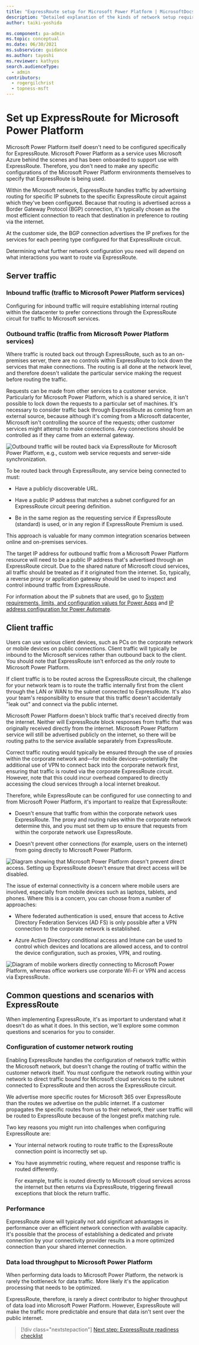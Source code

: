 ```yaml
---
title: "ExpressRoute setup for Microsoft Power Platform | MicrosoftDocs"
description: "Detailed explanation of the kinds of network setup required for enabling ExpressRoute with Microsoft Power Platform"
author: taiki-yoshida

ms.component: pa-admin
ms.topic: conceptual
ms.date: 06/30/2021
ms.subservice: guidance
ms.author: tayoshi
ms.reviewer: kathyos
search.audienceType: 
  - admin
contributors:
  - rogergilchrist
  - topness-msft
---
```


# Set up ExpressRoute for Microsoft Power Platform

Microsoft Power Platform itself doesn't need to be configured specifically for
ExpressRoute. Microsoft Power Platform as a service uses Microsoft Azure behind the scenes
and has been onboarded to support use with ExpressRoute. Therefore, you don't need to make any
specific configurations of the Microsoft Power Platform environments themselves
to specify that ExpressRoute is being used.

Within the Microsoft network, ExpressRoute handles traffic by advertising
routing for specific IP subnets to the specific ExpressRoute circuit against
which they've been configured. Because that routing is advertised across a Border Gateway Protocol (BGP)
connection, it's typically chosen as the most efficient connection to reach
that destination in preference to routing via the internet.

At the customer side, the BGP connection advertises the IP prefixes for the
services for each peering type configured for that ExpressRoute circuit.

Determining what further network configuration you need will depend on what
interactions you want to route via ExpressRoute.

## Server traffic

### Inbound traffic (traffic to Microsoft Power Platform services)

Configuring for inbound traffic will require establishing internal routing
within the datacenter to prefer connections through the ExpressRoute circuit
for traffic to Microsoft services.

### Outbound traffic (traffic from Microsoft Power Platform services)

Where traffic is routed back out through ExpressRoute, such as to an on-premises
server, there are no controls within ExpressRoute to lock down the services that
make connections. The routing is all done at the network level, and therefore
doesn't validate the particular service making the request before routing the
traffic.

Requests can be made from other services to a customer service. Particularly
for Microsoft Power Platform, which is a shared service, it isn't possible to
lock down the requests to a particular set of machines. It's necessary to
consider traffic back through ExpressRoute as coming from an external source,
because although it's coming from a Microsoft datacenter, Microsoft isn't
controlling the source of the requests; other customer services might attempt to make
connections. Any connections should be controlled as if they came from an
external gateway.

![Outbound traffic will be routed back via ExpressRoute for Microsoft Power Platform, e.g., custom web service requests and server-side synchronization.](media/server-outbound-traffic.png)

To be routed back through ExpressRoute, any service being connected to
must:

-   Have a publicly discoverable URL.

-   Have a public IP address that matches a subnet configured for an
    ExpressRoute circuit peering definition.

-   Be in the same region as the requesting service if ExpressRoute (standard) is
    used, or in any region if ExpressRoute Premium is used.

This approach is valuable for many common integration
scenarios between online and on-premises services.

The target IP address for outbound traffic from a Microsoft Power Platform resource will need
to be a public IP address that's advertised through an ExpressRoute circuit. Due to the shared nature of Microsoft cloud services, all
traffic should be treated as if it originated from the internet. So, typically, a reverse proxy or application
gateway should be used to inspect and control inbound traffic from ExpressRoute.

For information about the IP subnets that are used, go to [System requirements, limits, and configuration values for Power Apps](/powerapps/maker/canvas-apps/limits-and-config#ip-addresses) and [IP address configuration for Power Automate](/power-automate/ip-address-configuration#connectors).

## Client traffic

Users can use various client devices, such as PCs on the corporate network or
mobile devices on public connections. Client traffic will typically be inbound
to the Microsoft services rather than outbound back to the client. You should
note that ExpressRoute isn't enforced as the *only* route to Microsoft Power Platform.

If client traffic is to be routed across the ExpressRoute circuit, the challenge for your network team
is to route the traffic internally first from the client through the
LAN or WAN to the subnet connected to ExpressRoute. It's also your team's responsibility to ensure that this
traffic doesn't accidentally "leak out" and connect via the public internet.

Microsoft Power Platform doesn't block traffic that's received directly from the
internet. Neither will ExpressRoute block responses from traffic that was
originally received directly from the internet. Microsoft Power Platform service will
still be advertised publicly on the internet, so there will be routing paths to
the service available separately from ExpressRoute.

Correct traffic routing would typically be ensured through the use of proxies within
the corporate network and&mdash;for mobile devices&mdash;potentially the additional use of
VPN to connect back into the corporate network first, ensuring that traffic is
routed via the corporate ExpressRoute circuit. However, note that this could
incur overhead compared to directly accessing the cloud services through a local
internet breakout.

Therefore, while ExpressRoute can be configured for use connecting to and from Microsoft Power
Platform, it's important to realize that ExpressRoute:

-   Doesn't ensure that traffic from within the corporate network uses
    ExpressRoute. The proxy and routing rules within the corporate network
    determine this, and you must set them up to ensure that requests from within the corporate network
    use ExpressRoute.

-   Doesn't prevent other connections (for example, users on the internet) from going
    directly to Microsoft Power Platform.

![Diagram showing that Microsoft Power Platform doesn't prevent direct access. Setting up ExpressRoute doesn't ensure that direct access will be disabled.](media/direct-access.png)

The issue of external connectivity is a concern where mobile users
are involved, especially from mobile devices such as laptops, tablets, and
phones. Where this is a concern, you can choose from a number of approaches:

-   Where federated authentication is used, ensure that access to Active Directory Federation Services (AD FS) is only
    possible after a VPN connection to the corporate network is established.

-   Azure Active Directory conditional access and Intune can be used to control which
    devices and locations are allowed access, and to control the device
    configuration, such as proxies, VPN, and routing.

![Diagram of mobile workers directly connecting to Microsoft Power Platform, whereas office workers use corporate Wi-Fi or VPN and access via ExpressRoute.](media/multiple-connectivity.png)

## Common questions and scenarios with ExpressRoute

When implementing ExpressRoute, it's as important to understand what it doesn't
do as what it does. In this section, we'll explore some common questions
and scenarios for you to consider.

### Configuration of customer network routing

Enabling ExpressRoute handles the configuration of network traffic within the
Microsoft network, but doesn't change the routing of traffic within the
customer network itself. You must configure the network routing within
your network to direct traffic bound for Microsoft cloud services to the subnet
connected to ExpressRoute and then across the ExpressRoute circuit.

We advertise more specific routes for Microsoft 365 over ExpressRoute than the
routes we advertise on the public internet. If a customer propagates the
specific routes from us to their network, their user traffic will be routed to
ExpressRoute because of the longest prefix matching rule.

Two key reasons you might run into challenges when configuring ExpressRoute are:

-   Your internal network routing to route traffic to the ExpressRoute
    connection point is incorrectly set up.

-   You have asymmetric routing, where request and response traffic is routed
    differently.

    For example, traffic is routed directly to Microsoft cloud services across
    the internet but then returns via ExpressRoute, triggering firewall
    exceptions that block the return traffic.

### Performance

ExpressRoute alone will typically not add significant advantages in performance
over an efficient network connection with available capacity. It's possible
that the process of establishing a dedicated and private connection by your
connectivity provider results in a more optimized connection than your shared
internet connection.

### Data load throughput to Microsoft Power Platform

When performing data loads to Microsoft Power Platform, the network is rarely
the bottleneck for data traffic. More likely it's the
application processing that needs to be optimized.

ExpressRoute, therefore, is rarely a direct contributor to higher throughput of
data load into Microsoft Power Platform. However, ExpressRoute will make the traffic
more predictable and ensure that data isn't sent over the public internet.

> [!div class="nextstepaction"]
> [Next step: ExpressRoute readiness checklist](checklist.md)
